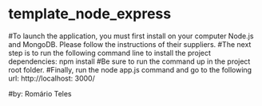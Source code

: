 # template_node_express
#To launch the application, you must first install on your computer Node.js and MongoDB. Please follow the instructions of their suppliers.
#The next step is to run the following command line to install the project dependencies:
npm install
#Be sure to run the command up in the project root folder.
#Finally, run the node app.js command and go to the following url:
http://localhost: 3000/

#by: Romário Teles
